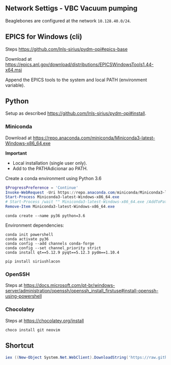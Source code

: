 ## Network Settigs - VBC Vacuum pumping
Beaglebones are configured at the network `10.128.40.0/24`.

## EPICS for Windows (cli)
Steps https://github.com/lnls-sirius/pydm-opi#epics-base

Download at https://epics.anl.gov/download/distributions/EPICSWindowsTools1.44-x64.msi

Append the EPICS tools to the system and local PATH (environment variable).

## Python
Setup as described https://github.com/lnls-sirius/pydm-opi#install.

### Miniconda

Download at https://repo.anaconda.com/miniconda/Miniconda3-latest-Windows-x86_64.exe

**Important**

- Local installation (single user only).
- Add to the PATHAdicionar ao PATH.

Create a conda environment using Python 3.6

```powershell
$ProgressPreference = 'Continue'
Invoke-WebRequest -Uri https://repo.anaconda.com/miniconda/Miniconda3-latest-Windows-x86_64.exe -O Miniconda3-latest-Windows-x86_64.exe
Start-Process Miniconda3-latest-Windows-x86_64.exe
# Start-Process /wait "" Miniconda3-latest-Windows-x86_64.exe /AddToPath=1 /InstallationType=JustMe /RegisterPython=0 /S /D=%UserProfile%\Miniconda3
Remove-Item Miniconda3-latest-Windows-x86_64.exe
```

```command
conda create --name py36 python=3.6
```

Environment dependencies:
```command
conda init powershell
conda activate py36
conda config --add channels conda-forge
conda config --set channel_priority strict
conda install qt==5.12.9 pyqt==5.12.3 pydm==1.10.4

pip install siriushlacon
```

### OpenSSH
Steps at https://docs.microsoft.com/pt-br/windows-server/administration/openssh/openssh_install_firstuse#install-openssh-using-powershell

### Chocolatey

Steps at https://chocolatey.org/install

```
choco install git neovim
```

## Shortcut
```powershell
iex ((New-Object System.Net.WebClient).DownloadString('https://raw.githubusercontent.com/lnls-sirius/pydm-opi/master/miscellaneous/windows/Create-Shortcut.ps1'));
```
